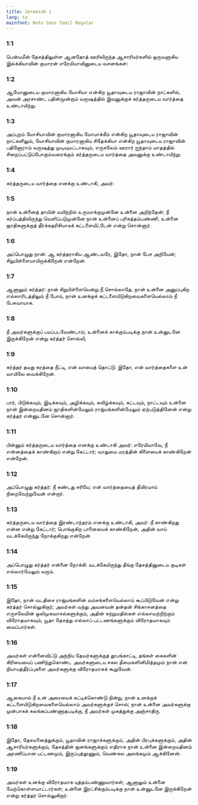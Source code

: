 ```yaml
---
title: Jeremiah 1
lang: ta
mainfont: Noto Sans Tamil Regular
---
```


###  1:1

பென்யமீன் தேசத்திலுள்ள ஆனதோத் ஊரிலிருந்த ஆசாரியர்களில் ஒருவனாகிய இல்க்கியாவின் குமாரன் எரேமியாவினுடைய வசனங்கள்:

###  1:2

ஆமோனுடைய குமாரனாகிய யோசியா என்கிற யூதாவுடைய ராஜாவின் நாட்களில், அவன் அரசாண்ட பதின்மூன்றாம் வருஷத்தில் இவனுக்குக் கர்த்தருடைய வார்த்தை உண்டாயிற்று.

###  1:3

அப்புறம் யோசியாவின் குமாரனாகிய யோயாக்கீம் என்கிற யூதாவுடைய ராஜாவின் நாட்களிலும், யோசியாவின் குமாரனாகிய சிதேக்கியா என்கிற யூதாவுடைய ராஜாவின் பதினோராம் வருஷத்து முடிவுமட்டாகவும், எருசலேம் ஊரார் ஐந்தாம் மாதத்தில் சிறைப்பட்டுப்போகும்வரைக்கும் கர்த்தருடைய வார்த்தை அவனுக்கு உண்டாயிற்று.

###  1:4

கர்த்தருடைய வார்த்தை எனக்கு உண்டாகி, அவர்:

###  1:5

நான் உன்னைத் தாயின் வயிற்றில் உருவாக்குமுன்னே உன்னை அறிந்தேன்; நீ கர்ப்பத்திலிருந்து வெளிப்படுமுன்னே நான் உன்னைப் பரிசுத்தம்பண்ணி, உன்னை ஜாதிகளுக்குத் தீர்க்கதரிசியாகக் கட்டளையிட்டேன் என்று சொன்னார்.

###  1:6

அப்பொழுது நான்: ஆ கர்த்தராகிய ஆண்டவரே, இதோ, நான் பேச அறியேன்; சிறுபிள்ளையாயிருக்கிறேன் என்றேன்.

###  1:7

ஆனாலும் கர்த்தர்: நான் சிறுபிள்ளையென்று நீ சொல்லாதே, நான் உன்னை அனுப்புகிற எல்லாரிடத்திலும் நீ போய், நான் உனக்குக் கட்டளையிடுகிறவைகளையெல்லாம் நீ பேசுவாயாக.

###  1:8

நீ அவர்களுக்குப் பயப்படவேண்டாம்; உன்னைக் காக்கும்படிக்கு நான் உன்னுடனே இருக்கிறேன் என்று கர்த்தர் சொல்லி,

###  1:9

கர்த்தர் தமது கரத்தை நீட்டி, என் வாயைத் தொட்டு: இதோ, என் வார்த்தைகளை உன் வாயிலே வைக்கிறேன்.

###  1:10

பார், பிடுங்கவும், இடிக்கவும், அழிக்கவும், கவிழ்க்கவும், கட்டவும், நாட்டவும் உன்னை நான் இன்றையதினம் ஜாதிகளின்மேலும் ராஜ்யங்களின்மேலும் ஏற்படுத்தினேன் என்று கர்த்தர் என்னுடனே சொன்னார்.

###  1:11

பின்னும் கர்த்தருடைய வார்த்தை எனக்கு உண்டாகி அவர்: எரேமியாவே, நீ என்னத்தைக் காண்கிறாய் என்று கேட்டார்; வாதுமை மரத்தின் கிளையைக் காண்கிறேன் என்றேன்.

###  1:12

அப்பொழுது கர்த்தர்: நீ கண்டது சரியே; என் வார்த்தையைத் தீவிரமாய் நிறைவேற்றுவேன் என்றார்.

###  1:13

கர்த்தருடைய வார்த்தை இரண்டாந்தரம் எனக்கு உண்டாகி, அவர்: நீ காண்கிறது என்ன என்று கேட்டார்; பொங்குகிற பானையைக் காண்கிறேன், அதின் வாய் வடக்கேயிருந்து நோக்குகிறது என்றேன்.

###  1:14

அப்பொழுது கர்த்தர் என்னை நோக்கி: வடக்கேயிருந்து தீங்கு தேசத்தினுடைய குடிகள் எல்லார்மேலும் வரும்.

###  1:15

இதோ, நான் வடதிசை ராஜ்யங்களின் வம்சங்களையெல்லாம் கூப்பிடுவேன் என்று கர்த்தர் சொல்லுகிறார்; அவர்கள் வந்து அவனவன் தன்தன் சிங்காசனத்தை எருசலேமின் ஒலிமுகவாசல்களுக்கும், அதின் சுற்றுமதில்கள் எல்லாவற்றிற்கும் விரோதமாகவும், யூதா தேசத்து எல்லாப் பட்டணங்களுக்கும் விரோதமாகவும் வைப்பார்கள்.

###  1:16

அவர்கள் என்னைவிட்டு அந்நிய தேவர்களுக்குத் தூபங்காட்டி, தங்கள் கைகளின் கிரியையைப் பணிந்துகொண்ட அவர்களுடைய சகல தீமைகளினிமித்தமும் நான் என் நியாயத்தீர்ப்புகளை அவர்களுக்கு விரோதமாகக் கூறுவேன்.

###  1:17

ஆகையால் நீ உன் அரையைக் கட்டிக்கொண்டு நின்று, நான் உனக்குக் கட்டளையிடுகிறவைகளையெல்லாம் அவர்களுக்குச் சொல்; நான் உன்னை அவர்களுக்கு முன்பாகக் கலங்கப்பண்ணாதபடிக்கு, நீ அவர்கள் முகத்துக்கு அஞ்சாதிரு.

###  1:18

இதோ, தேசமனைத்துக்கும், யூதாவின் ராஜாக்களுக்கும், அதின் பிரபுக்களுக்கும், அதின் ஆசாரியர்களுக்கும், தேசத்தின் ஜனங்களுக்கும் எதிராக நான் உன்னை இன்றையதினம் அரணிப்பான பட்டணமும், இருப்புத்தூணும், வெண்கல அலங்கமும் ஆக்கினேன்.

###  1:19

அவர்கள் உனக்கு விரோதமாக யுத்தம்பண்ணுவார்கள்; ஆனாலும் உன்னை மேற்கொள்ளமாட்டார்கள்; உன்னை இரட்சிக்கும்படிக்கு நான் உன்னுடனே இருக்கிறேன் என்று கர்த்தர் சொல்லுகிறார்.

